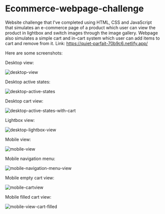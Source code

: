 # Ecommerce-webpage-challenge
Website challenge that I've completed using HTML, CSS and JavaScript that simulates an e-commerce page of a product which user can view the product in lightbox and switch images through the image gallery. Webpage also simulates a simple cart and in-cart system which user can add items to cart and remove from it. Link: https://quiet-parfait-70b9c6.netlify.app/

Here are some screenshots:

Desktop view:

![desktop-view](https://user-images.githubusercontent.com/74245258/195049784-62856d81-8ba0-4b25-9a45-d62d233429ac.png)

Desktop active states:

![desktop-active-states](https://user-images.githubusercontent.com/74245258/195049853-839c2cf4-158d-4012-9ec5-55c8467fcdb8.png)

Desktop cart view:

![desktop-active-states-with-cart](https://user-images.githubusercontent.com/74245258/195049900-97a1e277-61da-4860-8e7d-fc78745cc391.png)

Lightbox view:

![desktop-lightbox-view](https://user-images.githubusercontent.com/74245258/195050106-ba1fe6ef-8dfd-4268-9d13-75b91fc28c3a.png)

Mobile view:

![mobile-view](https://user-images.githubusercontent.com/74245258/195050146-b1301197-d65b-4709-9666-15052c6aa057.png)

Mobile navigation menu:

![mobile-navigation-menu-view](https://user-images.githubusercontent.com/74245258/195050268-ff54cdde-e64d-40a5-ba60-18b4479ddbdc.png)

Mobile empty cart view:

![mobile-cartview](https://user-images.githubusercontent.com/74245258/195050447-87a56652-df07-47d4-91a5-4dcf7622ae41.png)

Mobile filled cart view:

![mobile-view-cart-filled](https://user-images.githubusercontent.com/74245258/195050514-31c60d53-a07f-45ca-9391-d8aed4f203c1.png)
